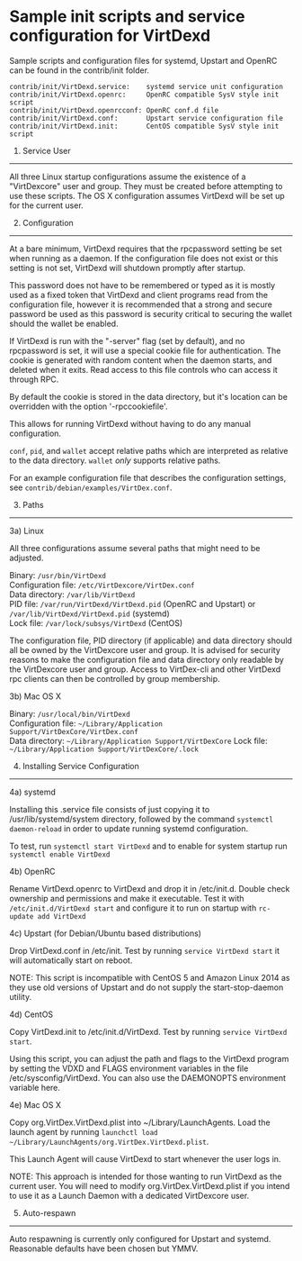 Sample init scripts and service configuration for VirtDexd
==========================================================

Sample scripts and configuration files for systemd, Upstart and OpenRC
can be found in the contrib/init folder.

    contrib/init/VirtDexd.service:    systemd service unit configuration
    contrib/init/VirtDexd.openrc:     OpenRC compatible SysV style init script
    contrib/init/VirtDexd.openrcconf: OpenRC conf.d file
    contrib/init/VirtDexd.conf:       Upstart service configuration file
    contrib/init/VirtDexd.init:       CentOS compatible SysV style init script

1. Service User
---------------------------------

All three Linux startup configurations assume the existence of a "VirtDexcore" user
and group.  They must be created before attempting to use these scripts.
The OS X configuration assumes VirtDexd will be set up for the current user.

2. Configuration
---------------------------------

At a bare minimum, VirtDexd requires that the rpcpassword setting be set
when running as a daemon.  If the configuration file does not exist or this
setting is not set, VirtDexd will shutdown promptly after startup.

This password does not have to be remembered or typed as it is mostly used
as a fixed token that VirtDexd and client programs read from the configuration
file, however it is recommended that a strong and secure password be used
as this password is security critical to securing the wallet should the
wallet be enabled.

If VirtDexd is run with the "-server" flag (set by default), and no rpcpassword is set,
it will use a special cookie file for authentication. The cookie is generated with random
content when the daemon starts, and deleted when it exits. Read access to this file
controls who can access it through RPC.

By default the cookie is stored in the data directory, but it's location can be overridden
with the option '-rpccookiefile'.

This allows for running VirtDexd without having to do any manual configuration.

`conf`, `pid`, and `wallet` accept relative paths which are interpreted as
relative to the data directory. `wallet` *only* supports relative paths.

For an example configuration file that describes the configuration settings,
see `contrib/debian/examples/VirtDex.conf`.

3. Paths
---------------------------------

3a) Linux

All three configurations assume several paths that might need to be adjusted.

Binary:              `/usr/bin/VirtDexd`  
Configuration file:  `/etc/VirtDexcore/VirtDex.conf`  
Data directory:      `/var/lib/VirtDexd`  
PID file:            `/var/run/VirtDexd/VirtDexd.pid` (OpenRC and Upstart) or `/var/lib/VirtDexd/VirtDexd.pid` (systemd)  
Lock file:           `/var/lock/subsys/VirtDexd` (CentOS)  

The configuration file, PID directory (if applicable) and data directory
should all be owned by the VirtDexcore user and group.  It is advised for security
reasons to make the configuration file and data directory only readable by the
VirtDexcore user and group.  Access to VirtDex-cli and other VirtDexd rpc clients
can then be controlled by group membership.

3b) Mac OS X

Binary:              `/usr/local/bin/VirtDexd`  
Configuration file:  `~/Library/Application Support/VirtDexCore/VirtDex.conf`  
Data directory:      `~/Library/Application Support/VirtDexCore`
Lock file:           `~/Library/Application Support/VirtDexCore/.lock`

4. Installing Service Configuration
-----------------------------------

4a) systemd

Installing this .service file consists of just copying it to
/usr/lib/systemd/system directory, followed by the command
`systemctl daemon-reload` in order to update running systemd configuration.

To test, run `systemctl start VirtDexd` and to enable for system startup run
`systemctl enable VirtDexd`

4b) OpenRC

Rename VirtDexd.openrc to VirtDexd and drop it in /etc/init.d.  Double
check ownership and permissions and make it executable.  Test it with
`/etc/init.d/VirtDexd start` and configure it to run on startup with
`rc-update add VirtDexd`

4c) Upstart (for Debian/Ubuntu based distributions)

Drop VirtDexd.conf in /etc/init.  Test by running `service VirtDexd start`
it will automatically start on reboot.

NOTE: This script is incompatible with CentOS 5 and Amazon Linux 2014 as they
use old versions of Upstart and do not supply the start-stop-daemon utility.

4d) CentOS

Copy VirtDexd.init to /etc/init.d/VirtDexd. Test by running `service VirtDexd start`.

Using this script, you can adjust the path and flags to the VirtDexd program by
setting the VDXD and FLAGS environment variables in the file
/etc/sysconfig/VirtDexd. You can also use the DAEMONOPTS environment variable here.

4e) Mac OS X

Copy org.VirtDex.VirtDexd.plist into ~/Library/LaunchAgents. Load the launch agent by
running `launchctl load ~/Library/LaunchAgents/org.VirtDex.VirtDexd.plist`.

This Launch Agent will cause VirtDexd to start whenever the user logs in.

NOTE: This approach is intended for those wanting to run VirtDexd as the current user.
You will need to modify org.VirtDex.VirtDexd.plist if you intend to use it as a
Launch Daemon with a dedicated VirtDexcore user.

5. Auto-respawn
-----------------------------------

Auto respawning is currently only configured for Upstart and systemd.
Reasonable defaults have been chosen but YMMV.
